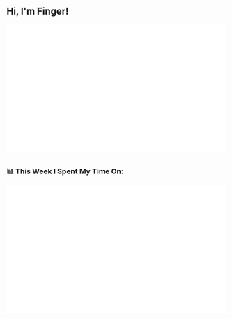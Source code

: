 <h2> Hi, I'm Finger!</h2>

<img align="right" src="https://raw.githubusercontent.com/spianmo/github-stats/master/generated/overview.svg#gh-light-mode-only">

<!-- <img align="right" height="160em" src="https://github-readme-stats-eight-theta.vercel.app/api/top-langs/?username=spianmo&layout=compact&langs_count=8&theme=algolia"/>	 -->
	
```go
package main

type Me struct {
	Name   string
	Job    string
	Code   string
	Skills string
}

func main() {
	me := &Me{
		Name:   "Finger",
		Job:    "Client-side Engineer",
		Code:   "Java, Kotlin, C#, Rust and C++ and Others",
		Skills: "Android, Security, Cross-platform client, NLP, CV, ASR ^o^",
	}
	_ = me
}
```


<h3>📊 This Week I Spent My Time On:</h3>
<img align='right' src="https://raw.githubusercontent.com/spianmo/github-stats/master/generated/languages.svg#gh-light-mode-only">

<!--START_SECTION:waka-->

```txt
Kotlin                         8 hrs 10 mins   ████████▓░░░░░░░░░░░░░░░░   35.00 %
Dart                           6 hrs 58 mins   ███████▒░░░░░░░░░░░░░░░░░   29.87 %
Python                         1 hr 22 mins    █▒░░░░░░░░░░░░░░░░░░░░░░░   05.90 %
Text                           1 hr 5 mins     █░░░░░░░░░░░░░░░░░░░░░░░░   04.65 %
XML                            1 hr 3 mins     █░░░░░░░░░░░░░░░░░░░░░░░░   04.53 %
```

<!--END_SECTION:waka-->
